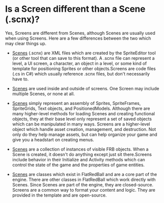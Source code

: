 # Is a Screen different than a Scene (.scnx)?

Yes, Screens are different from Scenes, although Scenes are usually used when using Screens. Here are a few differences between the two which may clear things up.

* [Scenes](../../../../frb/docs/index.php) (.scnx) are XML files which are created by the SpriteEditor tool (or other tool that can save to this format). A .scnx file can represent a level, a UI screen, a character, an object in a level, or some kind of template for positioning Sprites or other objects.Screens are code files (.cs in C#) which usually reference .scnx files, but don't necessarily have to.

&#x20;

* [Scenes](../../../../frb/docs/index.php) are used inside and outside of screens. One Screen may include multiple Scenes, or none at all.

&#x20;

* [Scenes](../../../../frb/docs/index.php) simply represent an assembly of Sprites, SpriteFrames, SpriteGrids, Text objects, and PositionedModels. Although there are many higher-level methods for loading Scenes and creating functional objects, they at their base level only represent a set of saved objects which can be manipulated in many ways. Screens are a higher-level object which handle asset creation, management, and destruction. Not only do they help manage assets, but can help organize your game and give you a headstart on creating menus.

&#x20;

* [Scenes](../../../../frb/docs/index.php) are a collection of instances of visible FRB objects. When a Scene is created, it doesn't do anything except just sit there.Screens include behavior in their Initialize and Activity methods which can control the state of the game and the properties of game entities.

&#x20;

* [Scenes](../../../../frb/docs/index.php) are classes which exist in FlatRedBall and are a core part of the engine. There are other classes in FlatRedBall which work directly with Scenes. Since Scenes are part of the engine, they are closed-source. Screens are a common way to format your content and logic. They are provided in the template and are open-source.
